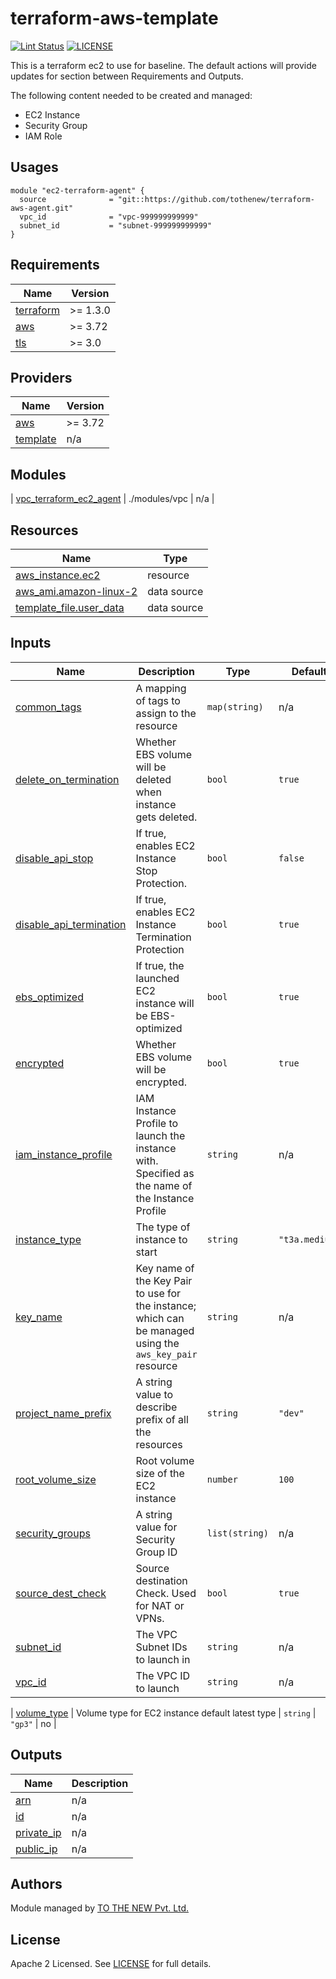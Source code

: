# terraform-aws-template

[![Lint Status](https://github.com/tothenew/terraform-aws-template/workflows/Lint/badge.svg)](https://github.com/tothenew/terraform-aws-template/actions)
[![LICENSE](https://img.shields.io/github/license/tothenew/terraform-aws-template)](https://github.com/tothenew/terraform-aws-template/blob/master/LICENSE)

This is a terraform ec2 to use for baseline. The default actions will provide updates for section between Requirements and Outputs.

The following content needed to be created and managed:
 - EC2 Instance
 - Security Group
 - IAM Role

## Usages
```
module "ec2-terraform-agent" {
  source              = "git::https://github.com/tothenew/terraform-aws-agent.git"
  vpc_id              = "vpc-999999999999"
  subnet_id           = "subnet-999999999999"
}

```
<!-- BEGIN_TF_DOCS -->
## Requirements

| Name | Version |
|------|---------|
| <a name="requirement_terraform"></a> [terraform](#requirement\_terraform) | >= 1.3.0 |
| <a name="requirement_aws"></a> [aws](#requirement\_aws) | >= 3.72 |
| <a name="requirement_tls"></a> [tls](#requirement\_tls) | >= 3.0 |

## Providers

| Name | Version |
|------|---------|
| <a name="provider_aws"></a> [aws](#provider\_aws) | >= 3.72 |
| <a name="provider_template"></a> [template](#provider\_template) | n/a |


## Modules

| <a name="terraform_ec2_agent"></a> [vpc\_terraform_ec2_agent](#module\_ec2\_terraform_ec2_agent) | ./modules/vpc | n/a |

## Resources

| Name | Type |
|------|------|
| [aws_instance.ec2](https://registry.terraform.io/providers/hashicorp/aws/latest/docs/resources/instance) | resource |
| [aws_ami.amazon-linux-2](https://registry.terraform.io/providers/hashicorp/aws/latest/docs/data-sources/ami) | data source |
| [template_file.user_data](https://registry.terraform.io/providers/hashicorp/template/latest/docs/data-sources/file) | data source |

## Inputs

| Name | Description | Type | Default | Required |
|------|-------------|------|---------|:--------:|
| <a name="input_common_tags"></a> [common\_tags](#input\_common\_tags) | A mapping of tags to assign to the resource | `map(string)` | n/a | no |
| <a name="input_delete_on_termination"></a> [delete\_on\_termination](#input\_delete\_on\_termination) | Whether EBS volume will be deleted when instance gets deleted. | `bool` | `true` | no |
| <a name="input_disable_api_stop"></a> [disable\_api\_stop](#input\_disable\_api\_stop) | If true, enables EC2 Instance Stop Protection. | `bool` | `false` | no |
| <a name="input_disable_api_termination"></a> [disable\_api\_termination](#input\_disable\_api\_termination) | If true, enables EC2 Instance Termination Protection | `bool` | `true` | no |
| <a name="input_ebs_optimized"></a> [ebs\_optimized](#input\_ebs\_optimized) | If true, the launched EC2 instance will be EBS-optimized | `bool` | `true` | no |
| <a name="input_encrypted"></a> [encrypted](#input\_encrypted) | Whether EBS volume will be encrypted. | `bool` | `true` | no |
| <a name="input_iam_instance_profile"></a> [iam\_instance\_profile](#input\_iam\_instance\_profile) | IAM Instance Profile to launch the instance with. Specified as the name of the Instance Profile | `string` | n/a | no |
| <a name="input_instance_type"></a> [instance\_type](#input\_instance\_type) | The type of instance to start | `string` | `"t3a.medium"` | no |
| <a name="input_key_name"></a> [key\_name](#input\_key\_name) | Key name of the Key Pair to use for the instance; which can be managed using the `aws_key_pair` resource | `string` | n/a | no |
| <a name="input_project_name_prefix"></a> [project\_name\_prefix](#input\_project\_name\_prefix) | A string value to describe prefix of all the resources | `string` | `"dev"` | no |
| <a name="input_root_volume_size"></a> [root\_volume\_size](#input\_root\_volume\_size) | Root volume size of the EC2 instance | `number` | `100` | no |
| <a name="input_security_groups"></a> [security\_groups](#input\_security\_groups) | A string value for Security Group ID | `list(string)` | n/a | no |
| <a name="input_source_dest_check"></a> [source\_dest\_check](#input\_source\_dest\_check) | Source destination Check. Used for NAT or VPNs. | `bool` | `true` | no |
| <a name="input_subnet_id"></a> [subnet\_id](#input\_subnet\_id) | The VPC Subnet IDs to launch in | `string` | n/a | yes |
| <a name="input_vpc_id"></a> [vpc\_id](#input\_vpc\_id) | The VPC ID to launch | `string` | n/a | yes |

| <a name="input_volume_type"></a> [volume\_type](#input\_volume\_type) | Volume type for EC2 instance default latest type | `string` | `"gp3"` | no |

## Outputs

| Name | Description |
|------|-------------|
| <a name="output_arn"></a> [arn](#output\_arn) | n/a |
| <a name="output_id"></a> [id](#output\_id) | n/a |
| <a name="output_private_ip"></a> [private\_ip](#output\_private\_ip) | n/a |
| <a name="output_public_ip"></a> [public\_ip](#output\_public\_ip) | n/a |
<!-- END_TF_DOCS -->

## Authors

Module managed by [TO THE NEW Pvt. Ltd.](https://github.com/tothenew)

## License

Apache 2 Licensed. See [LICENSE](https://github.com/tothenew/terraform-aws-template/blob/main/LICENSE) for full details.
